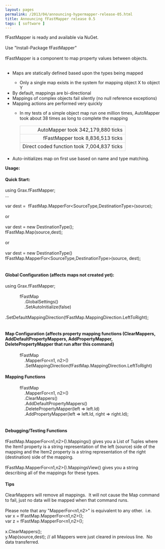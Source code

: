 ```yaml
---
layout: pages
permalink: /2013/04/announcing-hypermapper-release-05.html
title: Announcing fFastMapper release 0.5
tags: [ software ]
---
```


fFastMapper&nbsp;is ready and available via NuGet. <br />
<br />
Use "Install-Package fFastMapper"<br />
<br />
fFastMapper&nbsp;is a component to map property values between objects. <br />
<br />
<ul>
<li>Maps are statically defined based upon the types being mapped</li>
<ul>
<li>Only a single map exists in the system for mapping object X to object Y</li>
</ul>
<li>By default, mappings are bi-directional</li>
<li>Mappings of complex objects fail silently (no null reference exceptions)</li>
<li>Mapping actions are performed very quickly</li>
<ul>
<li>In my tests of a simple object map run one million times, AutoMapper took about 38 times as long to complete the mapping</li>
<table><tbody>
<tr><td style="border-bottom: lightgrey 1px solid; border-left: lightgrey 1px solid; border-right: lightgrey 1px solid; border-top: lightgrey 1px solid; text-align: right;">AutoMapper took&nbsp;342,179,880 ticks</td></tr>
<tr><td style="border-bottom: lightgrey 1px solid; border-left: lightgrey 1px solid; border-right: lightgrey 1px solid; border-top: lightgrey 1px solid; text-align: right;">fFastMapper&nbsp;took&nbsp;8,836,513 ticks</td></tr>
<tr><td style="border-bottom: lightgrey 1px solid; border-left: lightgrey 1px solid; border-right: lightgrey 1px solid; border-top: lightgrey 1px solid; text-align: right;">Direct coded function took&nbsp;7,004,837 ticks</td></tr>
</tbody></table>
</ul>
<li>Auto-initializes map on first use based on name and type matching.</li>
</ul>
<b>Usage:</b><br />
<h4>
Quick Start:</h4>
using Grax.fFastMapper;<br />
...<br />
<br />
var dest =&nbsp; fFastMap.MapperFor&lt;SourceType,DestinationType&gt;(source);<br />
<br />
or<br />
<br />
var dest = new DestinationType();<br />
fFastMap.Map(source,dest);<br />
<br />
or<br />
<br />
var dest = new DestinationType()<br />
fFastMap.MapperFor&lt;SourceType,DestinationType&gt;(source, dest);<br />
<br />
<h4>
Global Configuration (affects maps not created yet):</h4>
using Grax.fFastMapper;<br />
<br />
&nbsp; &nbsp; &nbsp; &nbsp; &nbsp; &nbsp; fFastMap<br />
&nbsp; &nbsp; &nbsp; &nbsp; &nbsp; &nbsp; &nbsp; &nbsp; .GlobalSettings()<br />
&nbsp; &nbsp; &nbsp; &nbsp; &nbsp; &nbsp; &nbsp; &nbsp; .SetAutoInitialize(false)<br />
&nbsp; &nbsp; &nbsp; &nbsp; &nbsp; &nbsp; &nbsp; &nbsp; .SetDefaultMappingDirection(fFastMap.MappingDirection.LeftToRight);<br />
<br />
<h4>
Map Configuration (affects property mapping functions (ClearMappers, AddDefaultPropertyMappers, AddPropertyMapper, DeletePropertyMapper that run after this command)</h4>
&nbsp; &nbsp; &nbsp; &nbsp; &nbsp; &nbsp; fFastMap<br />
&nbsp; &nbsp; &nbsp; &nbsp; &nbsp; &nbsp; &nbsp; &nbsp; .MapperFor&lt;n1, n2&gt;()<br />
&nbsp; &nbsp; &nbsp; &nbsp; &nbsp; &nbsp; &nbsp; &nbsp; .SetMappingDirection(fFastMap.MappingDirection.LeftToRight)<br />
<h4>
Mapping Functions</h4>
&nbsp; &nbsp; &nbsp; &nbsp; &nbsp; &nbsp; fFastMap<br />
&nbsp; &nbsp; &nbsp; &nbsp; &nbsp; &nbsp; &nbsp; &nbsp; .MapperFor&lt;n1, n2&gt;()<br />
&nbsp; &nbsp; &nbsp; &nbsp; &nbsp; &nbsp; &nbsp; &nbsp; .ClearMappers()<br />
&nbsp; &nbsp; &nbsp; &nbsp; &nbsp; &nbsp; &nbsp; &nbsp; .AddDefaultPropertyMappers()<br />
&nbsp; &nbsp; &nbsp; &nbsp; &nbsp; &nbsp; &nbsp; &nbsp; .DeletePropertyMapper(left =&gt; left.Id)<br />
&nbsp; &nbsp; &nbsp; &nbsp; &nbsp; &nbsp; &nbsp; &nbsp; .AddPropertyMapper(left =&gt; left.Id, right =&gt; right.Id);<br />
<br />
<h4>
Debugging/Testing Functions</h4>
fFastMap.MapperFor&lt;n1,n2&gt;().Mappings() gives you a List of Tuples where the Item1 property is a string representation of the left (source) side of the mapping and the Item2 property is a string representation of the right (destination) side of the mapping.<br />
<br />
fFastMap.MapperFor&lt;n1,n2&gt;().MappingsView() gives you a string describing all of the mappings for these types.<br />
<h4>
Tips</h4>
<div>
ClearMappers will remove all mappings. &nbsp;It will not cause the Map command to fail, just no data will be mapped when that command runs.</div>
<div>
<br /></div>
<div>
Please note that any "MapperFor&lt;n1,n2&gt;" is equivalent to any other. &nbsp;i.e.</div>
<div>
var x = fFastMap.MapperFor&lt;n1,n2&gt;();</div>
<div>
var z = fFastMap.MapperFor&lt;n1,n2&gt;();</div>
<div>
<br /></div>
<div>
x.ClearMappers();</div>
y.Map(source,dest); // all Mappers were just cleared in previous line. &nbsp;No data transferred.<br />
<br />
